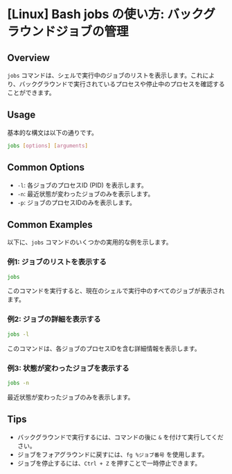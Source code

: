 # [Linux] Bash jobs の使い方: バックグラウンドジョブの管理

## Overview
`jobs` コマンドは、シェルで実行中のジョブのリストを表示します。これにより、バックグラウンドで実行されているプロセスや停止中のプロセスを確認することができます。

## Usage
基本的な構文は以下の通りです。

```bash
jobs [options] [arguments]
```

## Common Options
- `-l`: 各ジョブのプロセスID (PID) を表示します。
- `-n`: 最近状態が変わったジョブのみを表示します。
- `-p`: ジョブのプロセスIDのみを表示します。

## Common Examples
以下に、`jobs` コマンドのいくつかの実用的な例を示します。

### 例1: ジョブのリストを表示する
```bash
jobs
```
このコマンドを実行すると、現在のシェルで実行中のすべてのジョブが表示されます。

### 例2: ジョブの詳細を表示する
```bash
jobs -l
```
このコマンドは、各ジョブのプロセスIDを含む詳細情報を表示します。

### 例3: 状態が変わったジョブを表示する
```bash
jobs -n
```
最近状態が変わったジョブのみを表示します。

## Tips
- バックグラウンドで実行するには、コマンドの後に `&` を付けて実行してください。
- ジョブをフォアグラウンドに戻すには、`fg %ジョブ番号` を使用します。
- ジョブを停止するには、`Ctrl + Z` を押すことで一時停止できます。